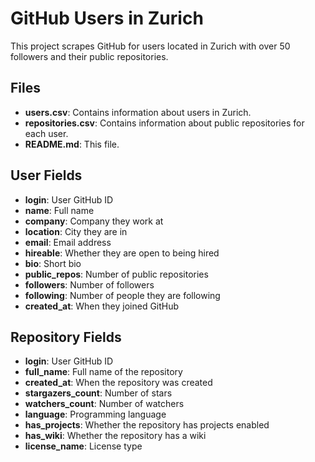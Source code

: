 
# GitHub Users in Zurich

This project scrapes GitHub for users located in Zurich with over 50 followers and their public repositories.

## Files
- **users.csv**: Contains information about users in Zurich.
- **repositories.csv**: Contains information about public repositories for each user.
- **README.md**: This file.

## User Fields
- **login**: User GitHub ID
- **name**: Full name
- **company**: Company they work at
- **location**: City they are in
- **email**: Email address
- **hireable**: Whether they are open to being hired
- **bio**: Short bio
- **public_repos**: Number of public repositories
- **followers**: Number of followers
- **following**: Number of people they are following
- **created_at**: When they joined GitHub

## Repository Fields
- **login**: User GitHub ID
- **full_name**: Full name of the repository
- **created_at**: When the repository was created
- **stargazers_count**: Number of stars
- **watchers_count**: Number of watchers
- **language**: Programming language
- **has_projects**: Whether the repository has projects enabled
- **has_wiki**: Whether the repository has a wiki
- **license_name**: License type
